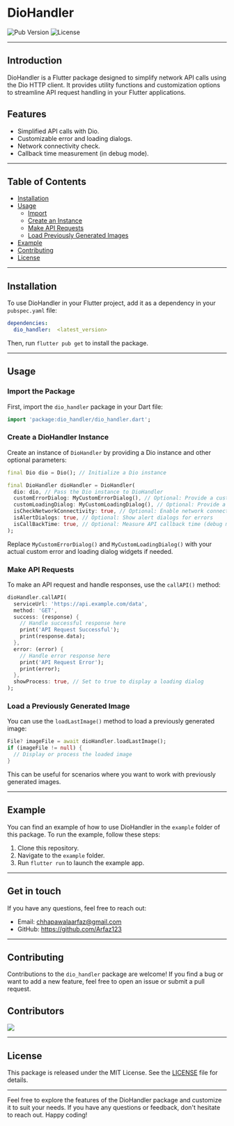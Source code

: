 
# DioHandler

![Pub Version](https://img.shields.io/pub/v/dio_handler)
![License](https://img.shields.io/badge/license-MIT-blue.svg)

---

## Introduction

DioHandler is a Flutter package designed to simplify network API calls using the Dio HTTP client. It provides utility functions and customization options to streamline API request handling in your Flutter applications.

## Features

- Simplified API calls with Dio.
- Customizable error and loading dialogs.
- Network connectivity check.
- Callback time measurement (in debug mode).

---

## Table of Contents

- [Installation](#installation)
- [Usage](#usage)
  - [Import](#import-the-package)
  - [Create an Instance](#create-a-diohandler-instance)
  - [Make API Requests](#make-api-requests)
  - [Load Previously Generated Images](#load-a-previously-generated-image)
- [Example](#example)
- [Contributing](#contributing)
- [License](#license)

---

## Installation

To use DioHandler in your Flutter project, add it as a dependency in your `pubspec.yaml` file:

```yaml
dependencies:
  dio_handler:  <latest_version>
```

Then, run `flutter pub get` to install the package.

---

## Usage

### Import the Package

First, import the `dio_handler` package in your Dart file:

```dart
import 'package:dio_handler/dio_handler.dart';
```

### Create a DioHandler Instance

Create an instance of `DioHandler` by providing a Dio instance and other optional parameters:

```dart
final Dio dio = Dio(); // Initialize a Dio instance

final DioHandler dioHandler = DioHandler(
  dio: dio, // Pass the Dio instance to DioHandler
  customErrorDialog: MyCustomErrorDialog(), // Optional: Provide a custom error dialog widget
  customLoadingDialog: MyCustomLoadingDialog(), // Optional: Provide a custom loading dialog widget
  isCheckNetworkConnectivity: true, // Optional: Enable network connectivity check
  isAlertDialogs: true, // Optional: Show alert dialogs for errors
  isCallBackTime: true, // Optional: Measure API callback time (debug mode)
);
```

Replace `MyCustomErrorDialog()` and `MyCustomLoadingDialog()` with your actual custom error and loading dialog widgets if needed.

### Make API Requests

To make an API request and handle responses, use the `callAPI()` method:

```dart
dioHandler.callAPI(
  serviceUrl: 'https://api.example.com/data',
  method: 'GET',
  success: (response) {
    // Handle successful response here
    print('API Request Successful');
    print(response.data);
  },
  error: (error) {
    // Handle error response here
    print('API Request Error');
    print(error);
  },
  showProcess: true, // Set to true to display a loading dialog
);
```

### Load a Previously Generated Image

You can use the `loadLastImage()` method to load a previously generated image:

```dart
File? imageFile = await dioHandler.loadLastImage();
if (imageFile != null) {
  // Display or process the loaded image
}
```

This can be useful for scenarios where you want to work with previously generated images.

---

## Example

You can find an example of how to use DioHandler in the `example` folder of this package. To run the example, follow these steps:

1. Clone this repository.
2. Navigate to the `example` folder.
3. Run `flutter run` to launch the example app.

---

## Get in touch

If you have any questions, feel free to reach out:

- Email: chhapawalaarfaz@gmail.com
- GitHub: https://github.com/Arfaz123

---

## Contributing

Contributions to the `dio_handler` package are welcome! If you find a bug or want to add a new feature, feel free to open an issue or submit a pull request.

## Contributors

<a href="https://github.com/Arfaz123/dio_handler/graphs/contributors">
    <img src="https://contrib.rocks/image?repo=Arfaz123/dio_handler" />
</a>

---

## License

This package is released under the MIT License. See the [LICENSE](LICENSE) file for details.

---

Feel free to explore the features of the DioHandler package and customize it to suit your needs. If you have any questions or feedback, don't hesitate to reach out. Happy coding!